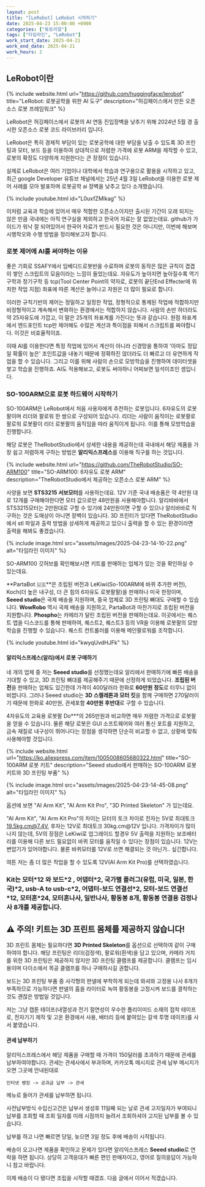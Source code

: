 ```yaml
---
layout: post
title: "[LeRobot] LeRobot 시작하기"
date: 2025-04-23 15:00:00 +0900
categories: ["튜토리얼"]
tags: ["타임라인", "LeRobot"]
work_start_date: 2025-04-21
work_end_date: 2025-04-21
work_hours: 2
---
```



## LeRobot이란

{% include website.html 
  url="https://github.com/huggingface/lerobot" 
  title="LeRobot: 로봇공학을 위한 AI 도구" 
  description="허깅페이스에서 만든 오픈소스 로봇 프레임워크" 
%}

LeRobot은 허깅페이스에서 로봇의 AI 연동 진입장벽을 낮추기 위해 
2024년 5월 경 출시한 오픈소스 로봇 코드 라이브러리 입니다.

LeRobot은 특히 경제적 부담이 있는 로봇공학에 대한 부담을 낮출 수 있도록 3D 프린팅과 모터, 보드 등을 이용하여 상대적으로 저렴한 가격에 로봇 ARM을 제작할 수 있고, 로봇의 확장도 다양하게 지원한다는 큰 장점이 있습니다.

실제로 LeRobot은 여러 기업이나 대학에서 학습과 연구용으로 활용을 시작하고 있고, 최근 google Developer 유튜브 채널에서는 25년 4월 3일 LeRobot을 이용한 로봇 제어 사례를 모아 발표하며 로봇공학 ai 장벽을 낮추고 있다 소개했습니다.

{% include youtube.html id="L0uxfZMlkag" %}

이처럼 교육과 학습에 있어서 매우 적합한 오픈소스이지만 출시된 기간이 오래 되지는 않은 만큼 국내에는 아직 연구실을 제외하고 한국어 자료는 잘 없었는데요. github가 가이드가 워낙 잘 되어있어서 한국어 자료가 반드시 필요한 것은 아니지만, 이번에 해보며 시행착오와 수행 방법을 정리해보고자 합니다.


### 로봇 제어에 AI를 써야하는 이유

좋은 기회로 SSAFY에서 임베디드로봇반을 수료하며 로봇의 동작은 많은 규칙이 겹겹이 쌓인 스크립트의 모음이라는 느낌이 들었는데요. 자유도가 높아지면 높아질수록 역기구학과 정기구학 등 tcp(Tool Center Point의 약자로, 로봇의 끝단End Effecter에 위치한 작업 지점) 좌표에 따른 계산은 늘어나고 자원은 더 많이 필요로 합니다.

이러한 규칙기반의 제어는 정밀하고 일정한 작업, 정형적으로 통제된 작업에 적합하지만 비정형적이고 계속해서 변화하는 환경에서는 적합하지 않습니다. 사람의 손만 하더라도 약 25자유도에 가깝고, 이 말은 25개의 좌표계를 가진다는 뜻과 같습니다. 원점 좌표계에서 엔드포인트 tcp만 제어해도 수많은 계산과 특이점을 피해서 스크립트를 짜야합니다. 이것은 비효율적이죠.

이때 AI를 이용한다면 특정 작업에 있어서 계산이 아니라 신경망을 통하여 '아마도 정답일 확률이 높은' 조인트값을 내놓기 때문에 정확하진 않더라도 더 빠르고 더 유연하게 작업을 할 수 있습니다. 그리고 이를 위해 사람의 손으로 모방학습을 진행하여 데이터셋을 쌓고 학습을 진행하죠. AI도 적용해보고, 로봇도 써야하니 어찌보면 일석이조인 셈입니다.


### SO-100ARM으로 로봇 하드웨어 시작하기

SO-100ARM은 LeRobot에서 처음 사용자에게 추천하는 로봇입니다. 6자유도의 로봇팔이며 리더와 팔로워 한 쌍으로 구성되어 있습니다. 리더는 사람이 움직이는 로봇팔로 팔로워 로봇팔이 리더 로봇팔의 움직임을 따라 움직이게 됩니다. 이를 통해 모방학습을 진행합니다.

해당 로봇은 TheRobotStudio에서 상세한 내용을 제공하는데 국내에서 해당 제품을 가장 쉽고 저렴하게 구하는 방법은 **알리익스프레스**를 이용해 직구를 하는 것입니다.

{% include website.html 
  url="https://github.com/TheRobotStudio/SO-ARM100" 
  title="SO-ARM100: 6자유도 로봇 ARM" 
  description="TheRobotStudio에서 제공하는 오픈소스 로봇 ARM" 
%}


사양을 보면 **STS3215 서보모터**를 사용하는데요. 12V 기준 국내 배송품은 약 4만원 대로 12개를 구매해야한다면 모터 값으로만 48만원을 사용해야합니다. 알리바바에서 STS3215모터는 2만원대로 구할 수 있기에 24만원이면 구할 수 있으나 알리바바로 직구하는 것은 도매상이 아니면 장벽이 있습니다. 3D 프린터가 있다면 TheRobotStudio에서 stl 파일과 출력 방법을 상세하게 제공하고 있으니 출력을 할 수 있는 환경이라면 출력을 해봐도 좋겠습니다. 

{% include image.html src="assets/images/2025-04-23-14-10-22.png" alt="타임라인 이미지" %}

SO-ARM100 깃허브를 확인해보시면 키트를 판매하는 업체가 있는 것을 확인하실 수 있는데요.

**PartaBot 🇺🇸**은 조립된 버전과 LeKiwi(So-100ARM에 바퀴 추가한 버전), Koch(더 높은 내구성, 더 큰 힘의 6자유도 로봇팔팔)을 판매하나 미국 한정이며,
**Seeed studio**은 국제 배송을 지원하며, 중국 업체로 3D 프린팅 뼈대도 구매할 수 있습니다. 
**WowRobo** 역시 국제 배송을 지원하고, PartaBot과 마찬가지로 조립된 버전을 지원합니다.
**Phospho**는 카메라가 달린 조립된 버전을 판매하는데요. 이곳에서는 퀘스트 앱을 디스코드를 통해 판매하여, 퀘스트2, 퀘스트3 등의 VR을 이용해 로봇팔의 모방학습을 진행할 수 있습니다. 퀘스트 컨트롤러를 이용해 메인팔로워를 조작합니다.

{% include youtube.html id="kwyqUvdHJFk" %}

#### 알리익스프레스(알리)에서 로봇 구매하기

네 개의 업체 중 저는 **Seeed studio**를 선정했는데요 알리에서 판매하기에 빠른 배송을 기대할 수 있고, 3D 프린팅 뼈대를 제공해주기 때문에 선정하게 되었습니다. **조립된 버전**을 판매하는 업체도 있긴한데 가격이 400달러라 한화로 **60만원 정도**로 터무니 없이 비쌉니다. 그러나 Seeed studio는 **3D 스켈레톤과 모터 킷**을 함께 구매하면 270달러이기 때문에 한화로 40만원, 관세포함 **40만원 후반대**로 구할 수 있습니다. 

4자유도의 교육용 로봇팔 Do***의 265만원과 비교하면 매우 저렴한 가격으로 로봇팔을 얻을 수 있습니다. 물론 해당 로봇은 GUI 소프트웨어와 여러 통신 포트를 지원하고, 금속 재질로 내구성이 뛰어나다는 장점을 생각하면 단순히 비교할 수 없고, 상황에 맞춰 사용해야할 것입니다.

{% include website.html 
  url="https://ko.aliexpress.com/item/1005008605680322.html" 
  title="SO-100ARM 로봇 키트" 
  description="Seeed studio에서 판매하는 SO-100ARM 로봇 키트와 3D 프린팅 부품" 
%}


{% include image.html src="assets/images/2025-04-23-14-45-08.png" alt="타임라인 이미지" %}

옵션에 보면 "AI Arm Kit", "AI Arm Kit Pro", "3D Printed Skeleton" 가 있는데요.

"AI Arm Kit", "AI Arm Kit Pro"의 차이는 모터의 토크 차이로 
전자는 5V로 최대토크 19.5kg.cm@7.4V, 
후자는 12V로 최대토크 30kg.cm@12V 입니다. 가격차이가 많이 나지 않는데, 
5V의 장점은 LeKiwi로 업그레이드 할경우 5V 출력을 지원하는 보조배터리를 이용해 다른 보드 필요없이 바퀴 모터를 움직일 수 있다는 장점이 있습니다. 12V는 변압기가 있어야합니다. 물론 바퀴모터를 12V로 쓰면 해결되는 것 아닌가.. 싶긴합니다.

여튼 저는 좀 더 많은 작업을 할 수 있도록 12V(AI Arm Kit Pro)를 선택하였습니다. 

### Kit는 모터\*12 와 보드\*2 , 어댑터\*2, 국가별 플러그(유럽, 미국, 일본, 한국)\*2, usb-A to usb-c\*2, 어댑터-보드 연결선\*2, 모터-보드 연결선\*12, 모터혼\*24, 모터혼나사, 일반나사, 황동봉 8개, 황동봉 연결용 검정나사 8개를 제공합니다. 

## ⚠️ 주의! 키트는 3D 프린트 몸체를 제공하지 않습니다!

3D 프린트 몸체는 필요하다면 **3D Printed Skeleton**를 옵션으로 선택하여 같이 구매하여야 합니다. 해당 프린팅은 리더(검정색), 팔로워(흰색)을 담고 있으며, 카메라 거치를 위한 3D 프린팅은 제공하지 않지만 3D 프린팅 클램프를 제공합니다. 클램프는 임시용이며 다이소에서 목공 클램프를 하나 구매하시길 권합니다.

보드는 3D 프린팅 부품 중 사각형의 판넬에 부착하게 되는데 와셔와 고정용 나사 8개가 부족하므로 가능하다면 판넬의 홈을 라이터로 녹여 황동봉을 고정시켜 보드를 결착하는 것도 괜찮은 방법일 것입니다. 

저는 그냥 캡톤 테이프(내열성과 전기 절연성이 우수한 폴리이미드 소재의 접착 테이프로, 전자기기 제작 및 고온 환경에서 사용, 배터리 등에 붙여있는 갈색 투명 테이프)를 사서 붙였습니다.

#### 관세 납부하기

알리익스프레스에서 해당 제품을 구매할 때 가격이 150달러를 초과하기 때문에 관세를 납부하여야합니다. 관세는 관세사에서 부과하며, 카카오톡 메시지로 관세 납부 메시지가 오면 그곳에 안내된대로
```
인터넷 뱅킹 -> 공과금 납부 -> 관세 
```
메뉴로 들어가 관세를 납부하면 됩니다. 

사전납부방식 수입신고건은 납부서 생성후 11일째 되는 날로 관세 고지일자가 부여되니 납부를 조회할 때 조회 일자를 미래 시점까지 늘려서 조회하셔야 고지된 납부를 볼 수 있습니다.

납부를 하고 나면 빠르면 당일, 늦으면 3일 정도 후에 배송이 시작됩니다.

배송이 오고나면 제품을 확인하고 문제가 있다면 알리익스프레스 **Seeed studio**로 연락을 하면 됩니다. 상당히 고객응대가 빠른 편인 판매자이고, 영어로 질의응답이 가능하니 참고 바랍니다.


이제 배송이 다 됐다면 조립을 시작할 때겠죠. 다음 글에서 이어서 적겠습니다. 